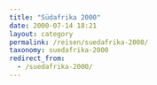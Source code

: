 ```yaml
---
title: "Südafrika 2000"
date: 2000-07-14 18:21
layout: category
permalink: /reisen/suedafrika-2000/
taxonomy: suedafrika-2000
redirect_from:
  - /suedafrika-2000/
---
```


